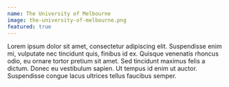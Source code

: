 ```yaml
---
name: The University of Melbourne
image: the-university-of-melbourne.png
featured: true
---
```

Lorem ipsum dolor sit amet, consectetur adipiscing elit. Suspendisse enim mi, vulputate nec tincidunt quis, finibus id ex. Quisque venenatis rhoncus odio, eu ornare tortor pretium sit amet. Sed tincidunt maximus felis a dictum. Donec eu vestibulum sapien. Ut tempus id enim ut auctor. Suspendisse congue lacus ultrices tellus faucibus semper.
